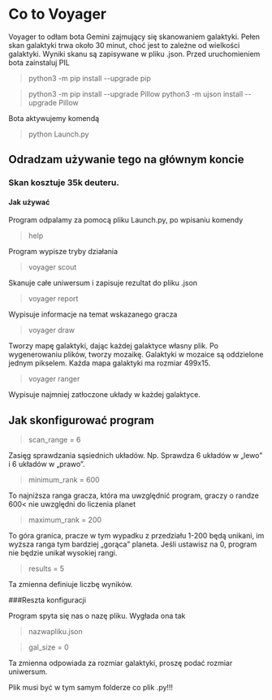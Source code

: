 # Co to Voyager
Voyager to odłam bota Gemini zajmujący się skanowaniem galaktyki. Pełen skan galaktyki trwa około 30 minut, choć jest to zależne od wielkości galaktyki. Wyniki skanu są zapisywane w pliku .json.
Przed uruchomieniem bota zainstaluj PIL
> python3 -m pip install --upgrade pip

> python3 -m pip install --upgrade Pillow
> python3 -m ujson install --upgrade Pillow

Bota aktywujemy komendą 
> python Launch.py
## Odradzam używanie  tego na głównym koncie
### Skan kosztuje 35k deuteru.
#### Jak używać
Program odpalamy za pomocą pliku Launch.py, po wpisaniu komendy
>help

Program wypisze tryby działania
>voyager scout

Skanuje całe uniwersum i zapisuje rezultat do pliku .json

>voyager report

Wypisuje informacje na temat wskazanego gracza 

>voyager draw

Tworzy mapę galaktyki, dając każdej galaktyce własny plik. Po wygenerowaniu plików, tworzy mozaikę. Galaktyki w mozaice są oddzielone jednym pikselem. Każda mapa galaktyki ma rozmiar 499x15.

>voyager ranger

Wypisuje najmniej zatłoczone układy w każdej galaktyce.

## Jak skonfigurować program

>scan_range = 6

Zasięg sprawdzania sąsiednich układów. Np. Sprawdza 6 układów w „lewo” i 6 układów w „prawo”.

>minimum_rank = 600

To najniższa ranga gracza, która ma uwzględnić program, graczy o randze 600< nie uwzględni do liczenia planet

>maximum_rank = 200

To góra granica, pracze w tym wypadku z przedziału 1-200 będą unikani, im wyższa ranga tym bardziej „gorąca” planeta. Jeśli ustawisz na 0, program nie będzie unikał wysokiej rangi.

>results = 5

Ta zmienna definiuje liczbę wyników. 

###Reszta konfiguracji

Program spyta się nas o nazę pliku. Wygłada ona tak
>nazwapliku.json

>gal_size = 0

Ta zmienna odpowiada za rozmiar galaktyki, proszę podać rozmiar uniwersum.

Plik musi być w tym samym folderze co plik .py!!!

